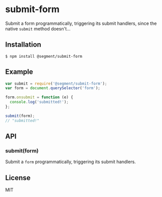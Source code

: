 
# submit-form

  Submit a form programmatically, triggering its submit handlers, since the native `submit` method doesn't...

## Installation

    $ npm install @segment/submit-form

## Example

```js
var submit = require('@segment/submit-form');
var form = document.querySelector('form');

form.onsubmit = function (e) {
  console.log('submitted!');  
};

submit(form);
// "submitted!"
```

## API

### submit(form)

  Submit a `form` programmatically, triggering its submit handlers.

## License

  MIT
